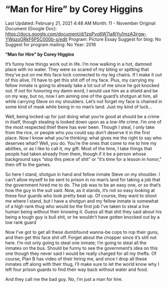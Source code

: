 # “Man for Hire” by Corey Higgins

Last Updated: February 21, 2021 4:48 AM
Month: 11 - November
Original Document (Google Doc): https://docs.google.com/document/d/1zpPvo6W7la8jYu1mzA3irgw-YWqzoORkF6P5C000b-s/edit
Program: Picture Essay
Suggest for blog: No
Suggest for program mailing: No
Year: 2016

**“Man for Hire” by Corey Higgins**

It’s funny how things work out in life. I’m now walking in a hot, damned place with no water. They were so scared of my biting or spitting that they’ve put on me this face lock connected to my leg chains. If I make it out of this alive, I’ll have to get this shit off of my face. Plus, my carrying my fellow inmate is going to already take a lot out of me since he got knocked out. If not for honoring my damn word, I would use him as a shield and be on my way, but no, now I am aiming one of the guard’s shotgun at him, all while carrying Steve on my shoulders. Let’s not forget my face is chained in some kind of mask while being in no man’s land. Just my kind of luck…

Well, being locked up for just doing what you’re good at should be a crime in itself, though stealing is looked down upon as a low-life crime. I’m one of the most respected thief there has ever been. Though I steal, I only take from the rice, or people who you could say don’t deserve it in the first place. Now I know what you’re thinking: what gives me the right to say who deserves what? Well, you do. You’re the ones that come to me to hire my abilities, or as I like to call it, my gift. Most of the time, I take things that people had taken already from them, though if it be a person whose background says “stop this piece of shit” or “it’s time for a lesson in honor,” then off to the games.

So here I stand, shotgun in hand and fellow inmate Steve on my shoulder. I can’t allow myself to be sent to prison in no man’s land for taking a job that the government hired me to do. The job was to be an easy one, or so that’s how the guy in the suit said. Now, as it stands, it’s not so easy looking at these four guards who look pretty beat up. Of course, they want to shoot me where I stand, but I have a shotgun and my fellow inmate is somewhat of a high rank thug who would be the first job I’ve taken to steal a live human being without their knowing it. Guess all that shit they said about his being a tough guy is bull shit, or he wouldn’t have gotten knocked out by a low rank guard

Now I’ve got to get all these dumbfound wanna-be cops to rop their guns, and then get this face shit off. Forget about the chopper since it’s still not here. I’m not only going to steal one inmate; I’m going to steal all the inmates on the bus. Should be funny to see the government’s idea on this one though they never said I would be really charged for all my thefts. Of course, Plan B has video of their hiring me, and once I drop all these inmates off along with their thug, I’ll make sure to let the world know why I left four prison guards to find their way back without water and food.

And they call me the bad guy. No, I’m just a man for hire.